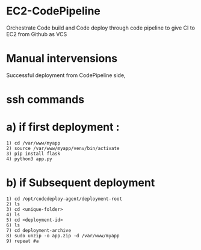 # EC2-CodePipeline
Orchestrate Code build and Code deploy through code pipeline to give CI to EC2 from Github as VCS

# Manual intervensions

Successful deployment from CodePipeline side, 

# ssh commands 
# a) if first deployment : 
    1) cd /var/www/myapp
    2) source /var/www/myapp/venv/bin/activate
    3) pip install flask
    4) python3 app.py

# b) if Subsequent deployment
    1) cd /opt/codedeploy-agent/deployment-root
    2) ls
    3) cd <unique-folder>
    4) ls 
    5) cd <deployment-id>
    6) ls
    7) cd deployment-archive
    8) sudo unzip -o app.zip -d /var/www/myapp
    9) repeat #a
